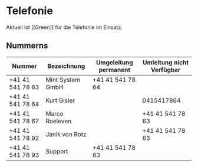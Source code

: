 # Telefonie

Aktuell ist [[Green]] für die Telefonie im Einsatz.

## Nummerns

| Nummer           | Bezeichnung      | Umgeleitung permanent | Umleitung nicht Verfügbar |
| ---------------- | ---------------- | --------------------- | ------------------------- |
| +41 41 541 78 63 | Mint System GmbH | +41 41 541 78 64      |                           |
| +41 41 541 78 64 | Kurt Gisler      |                       | 0415417864                |
| +41 41 541 78 67 | Marco Roeleven   |                       | +41 41 541 78 63          |
| +41 41 541 78 92 | Janik von Rotz   |                       | +41 41 541 78 63          |
| +41 41 541 78 93 | Support          | +41 41 541 78 63      |                           |
